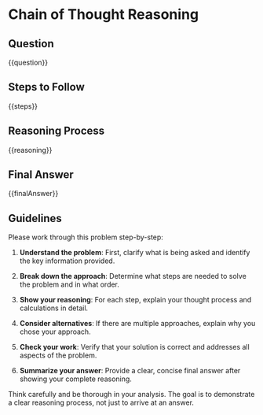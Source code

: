 # Chain of Thought Reasoning

## Question
{{question}}

## Steps to Follow
{{steps}}

## Reasoning Process
{{reasoning}}

## Final Answer
{{finalAnswer}}

## Guidelines
Please work through this problem step-by-step:

1. **Understand the problem**: First, clarify what is being asked and identify the key information provided.

2. **Break down the approach**: Determine what steps are needed to solve the problem and in what order.

3. **Show your reasoning**: For each step, explain your thought process and calculations in detail.

4. **Consider alternatives**: If there are multiple approaches, explain why you chose your approach.

5. **Check your work**: Verify that your solution is correct and addresses all aspects of the problem.

6. **Summarize your answer**: Provide a clear, concise final answer after showing your complete reasoning.

Think carefully and be thorough in your analysis. The goal is to demonstrate a clear reasoning process, not just to arrive at an answer.